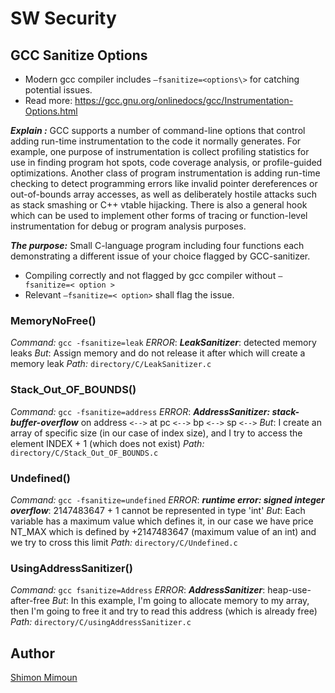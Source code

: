 # SW Security

  
  
  
  
  



##  GCC Sanitize Options
- Modern gcc compiler includes `–fsanitize=<options\>` for catching potential issues.
- Read more: https://gcc.gnu.org/onlinedocs/gcc/Instrumentation-Options.html

***Explain :*** 
GCC supports a number of command-line options that control adding run-time instrumentation to the code it normally generates. For example, one purpose of instrumentation is collect profiling statistics for use in finding program hot spots, code coverage analysis, or profile-guided optimizations. Another class of program instrumentation is adding run-time checking to detect programming errors like invalid pointer dereferences or out-of-bounds array accesses, as well as deliberately hostile attacks such as stack smashing or C++ vtable hijacking. There is also a general hook which can be used to implement other forms of tracing or function-level instrumentation for debug or program analysis purposes.

***The purpose:*** 
Small C-language program including four functions each demonstrating a different issue of your choice flagged by GCC-sanitizer.

 - Compiling correctly and not flagged by gcc compiler without `–fsanitize=< option >`
- Relevant `–fsanitize=< option>` shall flag the issue.
###  MemoryNoFree()

*Command:* `gcc -fsanitize=leak`
*ERROR*: ***LeakSanitizer***: detected memory leaks
*But*: Assign memory and do not release it after which will create a memory leak
*Path:* `directory/C/LeakSanitizer.c`

### Stack_Out_OF_BOUNDS()

*Command:* `gcc -fsanitize=address`
*ERROR*: ***AddressSanitizer: stack-buffer-overflow*** on address `<-->`  at pc `<-->` bp `<-->`  sp `<-->`
*But*: I create an array of specific size (in our case of index size), and I try to access the element INDEX + 1 (which does not exist)
*Path:* `directory/C/Stack_Out_OF_BOUNDS.c`

### Undefined()

*Command:* `gcc -fsanitize=undefined`
*ERROR*: ***runtime error: signed integer overflow***: 2147483647 + 1 cannot be represented in type 'int'
*But*: Each variable has a maximum value which defines it, in our case we have price NT_MAX which is defined by +2147483647 (maximum value of an int) and we try to cross this limit
*Path:* `directory/C/Undefined.c`

### UsingAddressSanitizer()

*Command:* `gcc fsanitize=Address`
*ERROR*: ***AddressSanitizer***: heap-use-after-free
*But*: In this example, I'm going to allocate memory to my array, then I'm going to free it and try to read this address (which is already free)
*Path:* `directory/C/usingAddressSanitizer.c`


## Author 
[Shimon Mimoun](https://www.linkedin.com/in/shimonmimoun/)